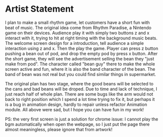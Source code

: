 # Artist Statement

I plan to make a small rhythm game, let customers have a short fun with beat of music. The original idea come from Rhythm Paradise, a Nintendo game on their devices. Audience play it with simply two buttons z and x interact with it, trying to hit at right timing with the background music beats.
The welcome screen design for a introduction, tell audience a simple interaction using z and x. Then the play the game. Player can press z button pushing a bean out of pod, and drop the empty pod by press x button. After the short game, they will see the advertisement selling the bean they "just make from pod".
The character called "bean guy" there to make the whole screen active and fun, where it is also the band character of the bean. The band of bean was not real but you could find similar things in supermarket.

The original plan has two stage, where the good beans will be selected to the cans and bad beans will be droped. Due to time and lack of technique, I just reach half of whole plan. There are some bugs like the arm would not back to right position which I spend a lot time trying to fix it, but perhaps it is a bug in animation design, hardly to repair unless refactor Animation module. All above were sad, but I hope you can have fun in my work!

PS: the very first screen is just a solution for chrome issue: I cannot play the bgm automatically when open the webpage, so I just put the page there almost meaningless, please ignore that from artwork!